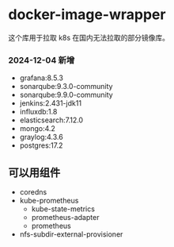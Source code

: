 # docker-image-wrapper
这个库用于拉取 k8s 在国内无法拉取的部分镜像库。

### 2024-12-04 新增
- grafana:8.5.3
- sonarqube:9.3.0-community
- sonarqube:9.9.0-community
- jenkins:2.431-jdk11
- influxdb:1.8
- elasticsearch:7.12.0
- mongo:4.2
- graylog:4.3.6
- postgres:17.2

## 可以用组件
- coredns
- kube-prometheus
  - kube-state-metrics
  - prometheus-adapter
  - prometheus
- nfs-subdir-external-provisioner

